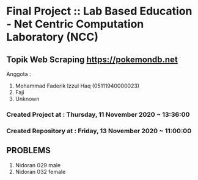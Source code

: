 # Final Project :: Lab Based Education - Net Centric Computation Laboratory (NCC)

##  Topik Web Scraping https://pokemondb.net

Anggota :
1. Mohammad Faderik Izzul Haq     (05111940000023)
2. Faji
3. Unknown






### Created Project at : Thursday, 11 November 2020 ~ 13:36:00
### Created Repository at : Friday, 13 November 2020 ~ 11:00:00


## PROBLEMS
1. Nidoran 029 male
2. Nidoran 032 female
